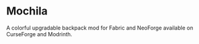 # Mochila

A colorful upgradable backpack mod for Fabric and NeoForge available on CurseForge and Modrinth.
